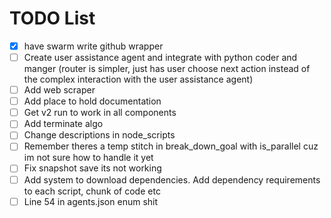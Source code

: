 # TODO List

- [x] have swarm write github wrapper
- [ ] Create user assistance agent and integrate with python coder and manger (router is simpler, just has user choose next action instead of the complex interaction with the user assistance agent)
- [ ] Add web scraper
- [ ] Add place to hold documentation
- [ ] Get v2 run to work in all components
- [ ] Add terminate algo
- [ ] Change descriptions in node_scripts
- [ ] Remember theres a temp stitch in break_down_goal with is_parallel cuz im not sure how to handle it yet
- [ ] Fix snapshot save its not working
- [ ] Add system to download dependencies. Add dependency requirements to each script, chunk of code etc
- [ ] Line 54 in agents.json enum shit

